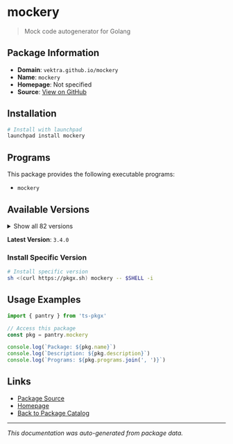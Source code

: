 # mockery

> Mock code autogenerator for Golang

## Package Information

- **Domain**: `vektra.github.io/mockery`
- **Name**: `mockery`
- **Homepage**: Not specified
- **Source**: [View on GitHub](https://github.com/pkgxdev/pantry/tree/main/projects/vektra.github.io/mockery/package.yml)

## Installation

```bash
# Install with launchpad
launchpad install mockery
```

## Programs

This package provides the following executable programs:

- `mockery`

## Available Versions

<details>
<summary>Show all 82 versions</summary>

- `3.4.0`, `3.3.6`, `3.3.4`, `3.3.2`, `3.3.1`
- `3.3.0`, `3.2.5`, `3.2.4`, `3.2.3`, `3.2.2`
- `3.2.1`, `3.2.0`, `3.1.0`, `3.0.2`, `3.0.1`
- `3.0.0`, `2.53.4`, `2.53.3`, `2.53.2`, `2.53.1`
- `2.53.0`, `2.52.4`, `2.52.3`, `2.52.2`, `2.52.1`
- `2.52.0`, `2.51.1`, `2.51.0`, `2.50.4`, `2.50.2`
- `2.50.1`, `2.50.0`, `2.49.2`, `2.49.1`, `2.49.0`
- `2.48.0`, `2.47.0`, `2.46.3`, `2.46.2`, `2.46.1`
- `2.46.0`, `2.45.1`, `2.45.0`, `2.44.2`, `2.44.1`
- `2.43.2`, `2.43.1`, `2.43.0`, `2.42.3`, `2.42.2`
- `2.42.1`, `2.42.0`, `2.41.0`, `2.40.3`, `2.40.2`
- `2.40.1`, `2.40.0`, `2.39.2`, `2.39.1`, `2.39.0`
- `2.38.0`, `2.37.1`, `2.37.0`, `2.36.1`, `2.36.0`
- `2.35.4`, `2.35.3`, `2.35.2`, `2.35.1`, `2.34.2`
- `2.34.1`, `2.34.0`, `2.33.3`, `2.33.2`, `2.33.1`
- `2.33.0`, `2.32.4`, `2.32.3`, `2.32.2`, `2.32.1`
- `2.32.0`, `2.23.4`

</details>

**Latest Version**: `3.4.0`

### Install Specific Version

```bash
# Install specific version
sh <(curl https://pkgx.sh) mockery -- $SHELL -i
```

## Usage Examples

```typescript
import { pantry } from 'ts-pkgx'

// Access this package
const pkg = pantry.mockery

console.log(`Package: ${pkg.name}`)
console.log(`Description: ${pkg.description}`)
console.log(`Programs: ${pkg.programs.join(', ')}`)
```

## Links

- [Package Source](https://github.com/pkgxdev/pantry/tree/main/projects/vektra.github.io/mockery/package.yml)
- [Homepage](#)
- [Back to Package Catalog](../../../package-catalog.md)

---

*This documentation was auto-generated from package data.*

